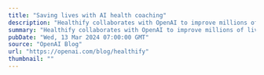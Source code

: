 ```yaml
---
title: "Saving lives with AI health coaching"
description: "Healthify collaborates with OpenAI to improve millions of lives with sustainable weight loss."
summary: "Healthify collaborates with OpenAI to improve millions of lives with sustainable weight loss."
pubDate: "Wed, 13 Mar 2024 07:00:00 GMT"
source: "OpenAI Blog"
url: "https://openai.com/blog/healthify"
thumbnail: ""
---
```


